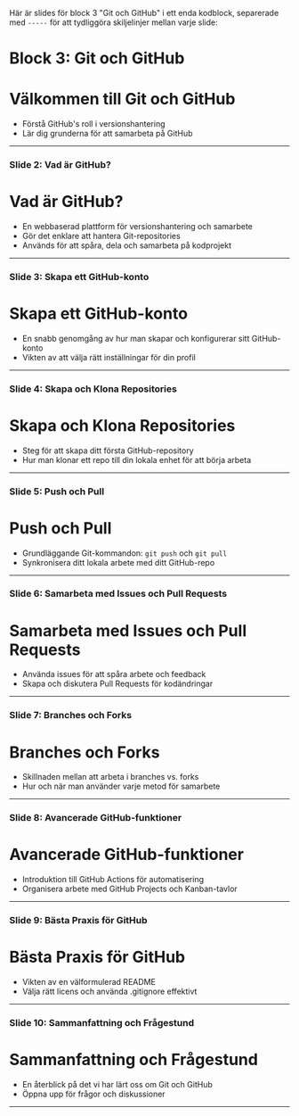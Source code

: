 Här är slides för block 3 "Git och GitHub" i ett enda kodblock, separerade med `-----` för att tydliggöra skiljelinjer mellan varje slide:


# Block 3: Git och GitHub

# Välkommen till Git och GitHub

- Förstå GitHub's roll i versionshantering
- Lär dig grunderna för att samarbeta på GitHub

-----

### Slide 2: Vad är GitHub?

# Vad är GitHub?

- En webbaserad plattform för versionshantering och samarbete
- Gör det enklare att hantera Git-repositories
- Används för att spåra, dela och samarbeta på kodprojekt

-----

### Slide 3: Skapa ett GitHub-konto

# Skapa ett GitHub-konto

- En snabb genomgång av hur man skapar och konfigurerar sitt GitHub-konto
- Vikten av att välja rätt inställningar för din profil

-----

### Slide 4: Skapa och Klona Repositories

# Skapa och Klona Repositories

- Steg för att skapa ditt första GitHub-repository
- Hur man klonar ett repo till din lokala enhet för att börja arbeta

-----

### Slide 5: Push och Pull

# Push och Pull

- Grundläggande Git-kommandon: `git push` och `git pull`
- Synkronisera ditt lokala arbete med ditt GitHub-repo

-----

### Slide 6: Samarbeta med Issues och Pull Requests

# Samarbeta med Issues och Pull Requests

- Använda issues för att spåra arbete och feedback
- Skapa och diskutera Pull Requests för kodändringar

-----

### Slide 7: Branches och Forks

# Branches och Forks

- Skillnaden mellan att arbeta i branches vs. forks
- Hur och när man använder varje metod för samarbete

-----

### Slide 8: Avancerade GitHub-funktioner

# Avancerade GitHub-funktioner

- Introduktion till GitHub Actions för automatisering
- Organisera arbete med GitHub Projects och Kanban-tavlor

-----

### Slide 9: Bästa Praxis för GitHub

# Bästa Praxis för GitHub

- Vikten av en välformulerad README
- Välja rätt licens och använda .gitignore effektivt

-----

### Slide 10: Sammanfattning och Frågestund

# Sammanfattning och Frågestund

- En återblick på det vi har lärt oss om Git och GitHub
- Öppna upp för frågor och diskussioner

-----
